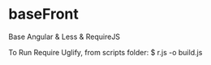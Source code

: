baseFront
=========

Base Angular &amp; Less &amp; RequireJS

To Run Require Uglify, from scripts folder: $ r.js -o build.js
